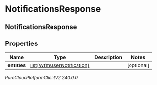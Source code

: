 # NotificationsResponse

## NotificationsResponse

## Properties

|Name | Type | Description | Notes|
|------------ | ------------- | ------------- | -------------|
| **entities** | [list[WfmUserNotification]](WfmUserNotification) |  | [optional] |



_PureCloudPlatformClientV2 240.0.0_
